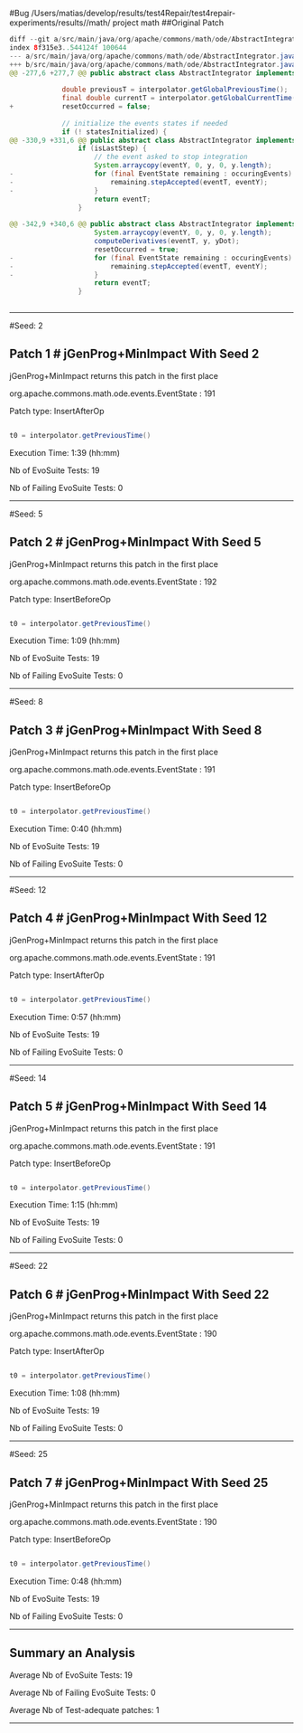#Bug /Users/matias/develop/results/test4Repair/test4repair-experiments/results//math/ project math
##Original Patch 

```Java
diff --git a/src/main/java/org/apache/commons/math/ode/AbstractIntegrator.java b/src/main/java/org/apache/commons/math/ode/AbstractIntegrator.java
index 8f315e3..544124f 100644
--- a/src/main/java/org/apache/commons/math/ode/AbstractIntegrator.java
+++ b/src/main/java/org/apache/commons/math/ode/AbstractIntegrator.java
@@ -277,6 +277,7 @@ public abstract class AbstractIntegrator implements FirstOrderIntegrator {
 
             double previousT = interpolator.getGlobalPreviousTime();
             final double currentT = interpolator.getGlobalCurrentTime();
+            resetOccurred = false;
 
             // initialize the events states if needed
             if (! statesInitialized) {
@@ -330,9 +331,6 @@ public abstract class AbstractIntegrator implements FirstOrderIntegrator {
                 if (isLastStep) {
                     // the event asked to stop integration
                     System.arraycopy(eventY, 0, y, 0, y.length);
-                    for (final EventState remaining : occuringEvents) {
-                        remaining.stepAccepted(eventT, eventY);
-                    }
                     return eventT;
                 }
 
@@ -342,9 +340,6 @@ public abstract class AbstractIntegrator implements FirstOrderIntegrator {
                     System.arraycopy(eventY, 0, y, 0, y.length);
                     computeDerivatives(eventT, y, yDot);
                     resetOccurred = true;
-                    for (final EventState remaining : occuringEvents) {
-                        remaining.stepAccepted(eventT, eventY);
-                    }
                     return eventT;
                 }
 
```

--- 
#Seed: 2

## Patch 1 #  jGenProg+MinImpact With Seed 2

jGenProg+MinImpact returns this patch in the first place

org.apache.commons.math.ode.events.EventState : 191

Patch type: InsertAfterOp

```Java

t0 = interpolator.getPreviousTime()

```


Execution Time: 1:39 (hh:mm) 

Nb of EvoSuite Tests: 19

Nb of Failing EvoSuite Tests: 0


--- 
#Seed: 5

## Patch 2 #  jGenProg+MinImpact With Seed 5

jGenProg+MinImpact returns this patch in the first place

org.apache.commons.math.ode.events.EventState : 192

Patch type: InsertBeforeOp

```Java

t0 = interpolator.getPreviousTime()

```


Execution Time: 1:09 (hh:mm) 

Nb of EvoSuite Tests: 19

Nb of Failing EvoSuite Tests: 0


--- 
#Seed: 8

## Patch 3 #  jGenProg+MinImpact With Seed 8

jGenProg+MinImpact returns this patch in the first place

org.apache.commons.math.ode.events.EventState : 191

Patch type: InsertBeforeOp

```Java

t0 = interpolator.getPreviousTime()

```


Execution Time: 0:40 (hh:mm) 

Nb of EvoSuite Tests: 19

Nb of Failing EvoSuite Tests: 0


--- 
#Seed: 12

## Patch 4 #  jGenProg+MinImpact With Seed 12

jGenProg+MinImpact returns this patch in the first place

org.apache.commons.math.ode.events.EventState : 191

Patch type: InsertAfterOp

```Java

t0 = interpolator.getPreviousTime()

```


Execution Time: 0:57 (hh:mm) 

Nb of EvoSuite Tests: 19

Nb of Failing EvoSuite Tests: 0


--- 
#Seed: 14

## Patch 5 #  jGenProg+MinImpact With Seed 14

jGenProg+MinImpact returns this patch in the first place

org.apache.commons.math.ode.events.EventState : 191

Patch type: InsertBeforeOp

```Java

t0 = interpolator.getPreviousTime()

```


Execution Time: 1:15 (hh:mm) 

Nb of EvoSuite Tests: 19

Nb of Failing EvoSuite Tests: 0


--- 
#Seed: 22

## Patch 6 #  jGenProg+MinImpact With Seed 22

jGenProg+MinImpact returns this patch in the first place

org.apache.commons.math.ode.events.EventState : 190

Patch type: InsertAfterOp

```Java

t0 = interpolator.getPreviousTime()

```


Execution Time: 1:08 (hh:mm) 

Nb of EvoSuite Tests: 19

Nb of Failing EvoSuite Tests: 0


--- 
#Seed: 25

## Patch 7 #  jGenProg+MinImpact With Seed 25

jGenProg+MinImpact returns this patch in the first place

org.apache.commons.math.ode.events.EventState : 190

Patch type: InsertBeforeOp

```Java

t0 = interpolator.getPreviousTime()

```


Execution Time: 0:48 (hh:mm) 

Nb of EvoSuite Tests: 19

Nb of Failing EvoSuite Tests: 0


---
## Summary an Analysis

Average Nb of EvoSuite Tests: 19

Average Nb of Failing EvoSuite Tests: 0

Average Nb of Test-adequate patches: 1

---